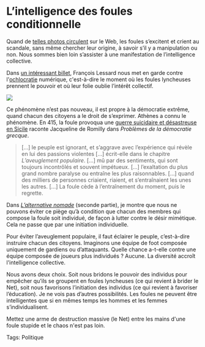 # L’intelligence des foules conditionnelle

Quand de [telles photos circulent](http://images.google.fr/images?um=1&hl=fr&client=firefox-a&hs=z3e&rlz=1R1GGGL_fr&tbs=isch%3A1&sa=1&q=Medvedev+drunk+G8&btnG=Rechercher&aq=f&oq=&start=0) sur le Web, les foules s’excitent et crient au scandale, sans même chercher leur origine, à savoir s’il y a manipulation ou non. Nous sommes bien loin s’assister à une manifestation de l’intelligence collective.

Dans [un intéressant billet](http://deuxsecondes.blogspot.com/2010/03/de-lochlocratie-numerique.html), François Lessard nous met en garde contre l'[ochlocratie](http://fr.wikipedia.org/wiki/Ochlocratie) numérique, c'est-à-dire le moment où les foules lyncheuses prennent le pouvoir et où leur folie oublie l’intérêt collectif.

![](http://blog.tcrouzet.comhttps://tcrouzet.com/images_tc/2010/03/g81-449x351.jpg)

Ce phénomène n’est pas nouveau, il est propre à la démocratie extrême, quand chacun des citoyens a le droit de s’exprimer. Athènes a connu le phénomène. En 415, la foule provoqua une [guerre suicidaire et désastreuse en Sicile](http://fr.wikipedia.org/wiki/Exp%C3%A9dition_de_Sicile) raconte Jacqueline de Romilly dans *Problèmes de la démocratie grecque*.

> \[…\] le peuple est ignorant, et s’aggrave avec l’expérience qui révèle en lui des passions violentes \[…\] écrit-elle dans le chapitre *L’aveuglement populaire*. \[…\] mû par des sentiments, qui sont toujours incontrôlés et souvent impétueux. \[…\] l’exaltation du plus grand nombre paralyse ou entraîne les plus raisonnables. \[…\] quand des milliers de personnes criaient, riaient, et s’entraînaient les unes les autres. \[…\] La foule cède à l’entraînement du moment, puis le regrette.

Dans [*L’alternative nomade*](http://blog.tcrouzet.com/alternative-nomade/) (seconde partie), je montre que nous ne pouvons éviter ce piège qu’à condition que chacun des membres qui compose la foule soit individué, de façon à lutter contre le désir mimétique. Cela ne passe que par une initiation individuelle.

Pour éviter l’aveuglement populaire, il faut éclairer le peuple, c’est-à-dire instruire chacun des citoyens. Imaginons une équipe de foot composée uniquement de gardiens ou d’attaquants. Quelle chance a-t-elle contre une équipe composée de joueurs plus individués ? Aucune. La diversité accroît l'intelligence collective.

Nous avons deux choix. Soit nous bridons le pouvoir des individus pour empêcher qu’ils se groupent en foules lyncheuses (ce qui revient à brider le Net), soit nous favorisons l’initiation des individus (ce qui revient à favoriser l’éducation). Je ne vois pas d’autres possibilités. Les foules ne peuvent être intelligentes que si en mêmes temps les hommes et les femmes s’individualisent.

Mettez une arme de destruction massive (le Net) entre les mains d'une foule stupide et le chaos n'est pas loin.

Tags: Politique